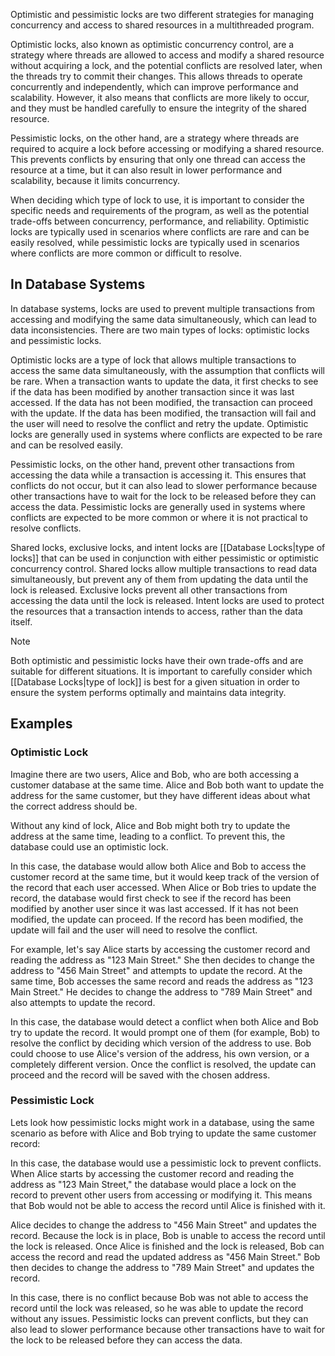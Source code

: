 Optimistic and pessimistic locks are two different strategies for managing concurrency and access to shared resources in a multithreaded program.

Optimistic locks, also known as optimistic concurrency control, are a strategy where threads are allowed to access and modify a shared resource without acquiring a lock, and the potential conflicts are resolved later, when the threads try to commit their changes. This allows threads to operate concurrently and independently, which can improve performance and scalability. However, it also means that conflicts are more likely to occur, and they must be handled carefully to ensure the integrity of the shared resource.

Pessimistic locks, on the other hand, are a strategy where threads are required to acquire a lock before accessing or modifying a shared resource. This prevents conflicts by ensuring that only one thread can access the resource at a time, but it can also result in lower performance and scalability, because it limits concurrency.

When deciding which type of lock to use, it is important to consider the specific needs and requirements of the program, as well as the potential trade-offs between concurrency, performance, and reliability. Optimistic locks are typically used in scenarios where conflicts are rare and can be easily resolved, while pessimistic locks are typically used in scenarios where conflicts are more common or difficult to resolve.

## In Database Systems

In database systems, locks are used to prevent multiple transactions from accessing and modifying the same data simultaneously, which can lead to data inconsistencies. There are two main types of locks: optimistic locks and pessimistic locks.

Optimistic locks are a type of lock that allows multiple transactions to access the same data simultaneously, with the assumption that conflicts will be rare. When a transaction wants to update the data, it first checks to see if the data has been modified by another transaction since it was last accessed. If the data has not been modified, the transaction can proceed with the update. If the data has been modified, the transaction will fail and the user will need to resolve the conflict and retry the update. Optimistic locks are generally used in systems where conflicts are expected to be rare and can be resolved easily.

Pessimistic locks, on the other hand, prevent other transactions from accessing the data while a transaction is accessing it. This ensures that conflicts do not occur, but it can also lead to slower performance because other transactions have to wait for the lock to be released before they can access the data. Pessimistic locks are generally used in systems where conflicts are expected to be more common or where it is not practical to resolve conflicts.

Shared locks, exclusive locks, and intent locks are [[Database Locks|type of locks]] that can be used in conjunction with either pessimistic or optimistic concurrency control. Shared locks allow multiple transactions to read data simultaneously, but prevent any of them from updating the data until the lock is released. Exclusive locks prevent all other transactions from accessing the data until the lock is released. Intent locks are used to protect the resources that a transaction intends to access, rather than the data itself.

>[!NOTE]
>Both optimistic and pessimistic locks have their own trade-offs and are suitable for different situations. It is important to carefully consider which [[Database Locks|type of lock]] is best for a given situation in order to ensure the system performs optimally and maintains data integrity.

## Examples

### Optimistic Lock

Imagine there are two users, Alice and Bob, who are both accessing a customer database at the same time. Alice and Bob both want to update the address for the same customer, but they have different ideas about what the correct address should be.

Without any kind of lock, Alice and Bob might both try to update the address at the same time, leading to a conflict. To prevent this, the database could use an optimistic lock.

In this case, the database would allow both Alice and Bob to access the customer record at the same time, but it would keep track of the version of the record that each user accessed. When Alice or Bob tries to update the record, the database would first check to see if the record has been modified by another user since it was last accessed. If it has not been modified, the update can proceed. If the record has been modified, the update will fail and the user will need to resolve the conflict.

For example, let's say Alice starts by accessing the customer record and reading the address as "123 Main Street." She then decides to change the address to "456 Main Street" and attempts to update the record. At the same time, Bob accesses the same record and reads the address as "123 Main Street." He decides to change the address to "789 Main Street" and also attempts to update the record.

In this case, the database would detect a conflict when both Alice and Bob try to update the record. It would prompt one of them (for example, Bob) to resolve the conflict by deciding which version of the address to use. Bob could choose to use Alice's version of the address, his own version, or a completely different version. Once the conflict is resolved, the update can proceed and the record will be saved with the chosen address.

### Pessimistic Lock

Lets look how pessimistic locks might work in a database, using the same scenario as before with Alice and Bob trying to update the same customer record:

In this case, the database would use a pessimistic lock to prevent conflicts. When Alice starts by accessing the customer record and reading the address as "123 Main Street," the database would place a lock on the record to prevent other users from accessing or modifying it. This means that Bob would not be able to access the record until Alice is finished with it.

Alice decides to change the address to "456 Main Street" and updates the record. Because the lock is in place, Bob is unable to access the record until the lock is released. Once Alice is finished and the lock is released, Bob can access the record and read the updated address as "456 Main Street." Bob then decides to change the address to "789 Main Street" and updates the record.

In this case, there is no conflict because Bob was not able to access the record until the lock was released, so he was able to update the record without any issues. Pessimistic locks can prevent conflicts, but they can also lead to slower performance because other transactions have to wait for the lock to be released before they can access the data.
